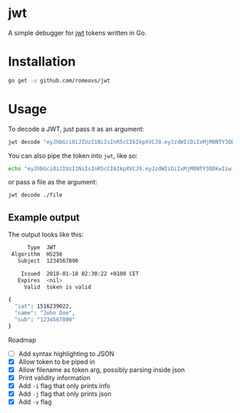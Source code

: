 # jwt

A simple debugger for [jwt][jwt] tokens written in Go.

# Installation

```sh
go get -u github.com/romeovs/jwt
```

# Usage

To decode a JWT, just pass it as an argument:
```sh
jwt decode "eyJhbGciOiJIUzI1NiIsInR5cCI6IkpXVCJ9.eyJzdWIiOiIxMjM0NTY3ODkwIiwibmFtZSI6IkpvaG4gRG9lIiwiaWF0IjoxNTE2MjM5MDIyfQ.SflKxwRJSMeKKF2QT4fwpMeJf36POk6yJV_adQssw5c"
```

You can also pipe the token into `jwt`, like so:
```sh
echo "eyJhbGciOiJIUzI1NiIsInR5cCI6IkpXVCJ9.eyJzdWIiOiIxMjM0NTY3ODkwIiwibmFtZSI6IkpvaG4gRG9lIiwiaWF0IjoxNTE2MjM5MDIyfQ.SflKxwRJSMeKKF2QT4fwpMeJf36POk6yJV_adQssw5c" | jwt decode
```

or pass a file as the argument:
```sh
jwt decode ./file
```

## Example output

The output looks like this:
```sh
      Type  JWT
 Algorithm  HS256
   Subject  1234567890

    Issued  2018-01-18 02:30:22 +0100 CET
   Expires  <nil>
     Valid  token is valid

{
  "iat": 1516239022,
  "name": "John Doe",
  "sub": "1234567890"
}
```

 Roadmap

- [ ] Add syntax highlighting to JSON
- [x] Allow token to be piped in
- [x] Allow filename as token arg, possibly parsing inside json
- [x] Print validity information
- [x] Add `-i` flag that only prints info
- [x] Add `-j` flag that only prints json
- [x] Add `-v` flag

[jwt]: https://jwt.io
